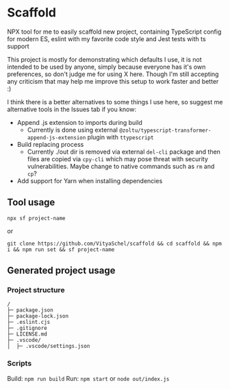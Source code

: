 # Scaffold

NPX tool for me to easily scaffold new project, containing TypeScript config for modern ES, eslint with my favorite code style and Jest tests with ts support

This project is mostly for demonstrating which defaults I use, it is not intended to be used by anyone, simply because everyone has it's own preferences, so don't judge me for using X here. Though I'm still accepting any criticism that may help me improve this setup to work faster and better :)

I think there is a better alternatives to some things I use here, so suggest me alternative tools in the Issues tab if you know:
- Append .js extension to imports during build
  - Currently is done using external `@zoltu/typescript-transformer-append-js-extension` plugin with `ttypescript`
- Build replacing process
  - Currently ./out dir is removed via external `del-cli` package and then files are copied via `cpy-cli` which may pose threat with security vulnerabilities. Maybe change to native commands such as `rm` and `cp`?
- Add support for Yarn when installing dependencies

## Tool usage

```
npx sf project-name
```

or

```
git clone https://github.com/VityaSchel/scaffold && cd scaffold && npm i && npm run set && sf project-name
```

## Generated project usage

### Project structure

```
/
├─ package.json
├─ package-lock.json
├─ .eslint.cjs
├─ .gitignore
├─ LICENSE.md
├─ .vscode/
│  ├─ .vscode/settings.json
```

### Scripts

Build: `npm run build`
Run: `npm start` or `node out/index.js`